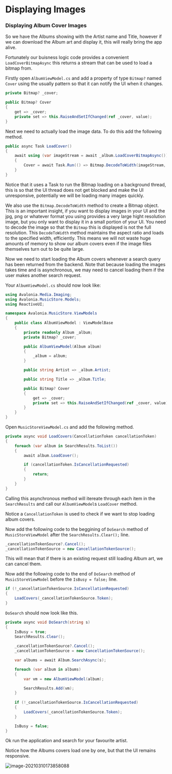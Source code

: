 # Displaying Images

### Displaying Album Cover Images <a id="displaying-album-cover-images"></a>

So we have the Albums showing with the Artist name and Title, however if we can download the Album art and display it, this will really bring the app alive.

Fortunately our buisness logic code provides a convenient `LoadCoverBitmapAsync` this returns a stream that can be used to load a bitmap from.

Firstly open `AlbumViewModel.cs` and add a property of type `Bitmap?` named `Cover` using the usually pattern so that it can notify the UI when it changes.

```csharp
private Bitmap? _cover;

public Bitmap? Cover
{
    get => _cover;
    private set => this.RaiseAndSetIfChanged(ref _cover, value);
}
```

Next we need to actually load the image data. To do this add the following method.

```csharp
public async Task LoadCover()
{
    await using (var imageStream = await _album.LoadCoverBitmapAsync())
    {
        Cover = await Task.Run(() => Bitmap.DecodeToWidth(imageStream, 400));
    }
}
```

Notice that it uses a Task to run the Bitmap loading on a background thread, this is so that the UI thread does not get blocked and make the UI unresponsive, potentially we will be loading many images quickly.

We also use the `Bitmap.DecodeToWidth` method to create a Bitmap object. This is an important insight, if you want to display images in your UI and the jpg, png or whatever format you using provides a very large hight resolution image, but you only want to display it in a small portion of your UI. You need to decode the image so that the `Bitmap` this is displayed is not the full resolution. This `DecodeToWidth` method maintains the aspect ratio and loads to the specified width, efficiently. This means we will not waste huge amounts of memory to show our album covers even if the image files themselves turn out to be quite large.

Now we need to start loading the Album covers whenever a search query has been returned from the backend. Note that because loading the images takes time and is asynchronous, we may need to cancel loading them if the user makes another search request.

Your `AlbumViewModel.cs` should now look like:

```csharp
using Avalonia.Media.Imaging;
using Avalonia.MusicStore.Models;
using ReactiveUI;

namespace Avalonia.MusicStore.ViewModels
{
    public class AlbumViewModel : ViewModelBase
    {
        private readonly Album _album;
        private Bitmap? _cover;

        public AlbumViewModel(Album album)
        {
            _album = album;
        }

        public string Artist => _album.Artist;

        public string Title => _album.Title;

        public Bitmap? Cover
        {
            get => _cover;
            private set => this.RaiseAndSetIfChanged(ref _cover, value);
        }
    }
}
```

Open `MusicStoreViewModel.cs` and add the following method.

```csharp
private async void LoadCovers(CancellationToken cancellationToken)
{
    foreach (var album in SearchResults.ToList())
    {
        await album.LoadCover();

        if (cancellationToken.IsCancellationRequested)
        {
            return;
        }
    }
}
```

Calling this asynchronous method will itereate through each item in the `SearchResults` and call our `AlbumViewModel`s `LoadCover` method.

Notice a `CancellationToken` is used to check if we want to stop loading album covers.

Now add the following code to the beggining of `DoSearch` method of `MusicStoreViewModel` after the `SearchResults.Clear();` line.

```csharp
_cancellationTokenSource?.Cancel();
_cancellationTokenSource = new CancellationTokenSource();
```

This will mean that if there is an existing request still loading Album art, we can cancel them.

Now add the following code to the end of `DoSearch` method of `MusicStoreViewModel` before the `IsBusy = false;` line.

```csharp
if (!_cancellationTokenSource.IsCancellationRequested)
{
    LoadCovers(_cancellationTokenSource.Token);
}
```

`DoSearch` should now look like this.

```csharp
private async void DoSearch(string s)
{
    IsBusy = true;
    SearchResults.Clear();
  
  	_cancellationTokenSource?.Cancel();
    _cancellationTokenSource = new CancellationTokenSource();

    var albums = await Album.SearchAsync(s);

    foreach (var album in albums)
    {
        var vm = new AlbumViewModel(album);

        SearchResults.Add(vm);
    }
    
    if (!_cancellationTokenSource.IsCancellationRequested)
    {
        LoadCovers(_cancellationTokenSource.Token);
    }

    IsBusy = false;
}
```

Ok run the application and search for your favourite artist.

Notice how the Albums covers load one by one, but that the UI remains responsive.

![image-20210310173858088](http://avaloniaui.net/docs/advanced-tutorial/images/image-20210310173858088.png)

